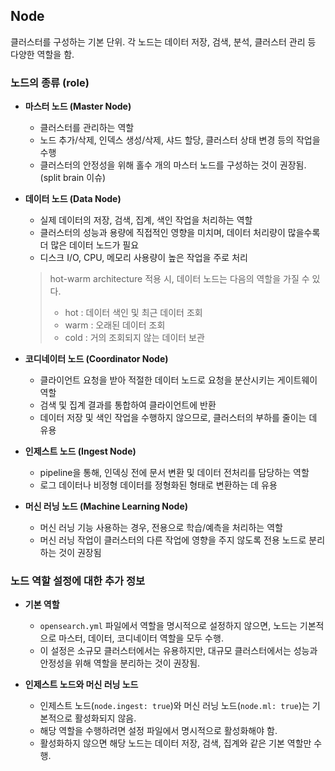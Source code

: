 ## Node
클러스터를 구성하는 기본 단위. 각 노드는 데이터 저장, 검색, 분석, 클러스터 관리 등 다양한 역할을 함.

### 노드의 종류 (role)
- **마스터 노드 (Master Node)**
  - 클러스터를 관리하는 역할
  - 노드 추가/삭제, 인덱스 생성/삭제, 샤드 할당, 클러스터 상태 변경 등의 작업을 수행
  - 클러스터의 안정성을 위해 홀수 개의 마스터 노드를 구성하는 것이 권장됨. (split brain 이슈)

- **데이터 노드 (Data Node)**
  - 실제 데이터의 저장, 검색, 집계, 색인 작업을 처리하는 역할
  - 클러스터의 성능과 용량에 직접적인 영향을 미치며, 데이터 처리량이 많을수록 더 많은 데이터 노드가 필요
  - 디스크 I/O, CPU, 메모리 사용량이 높은 작업을 주로 처리
  > hot-warm architecture 적용 시, 데이터 노드는 다음의 역할을 가질 수 있다.
  >  - hot : 데이터 색인 및 최근 데이터 조회
  >  - warm : 오래된 데이터 조회
  >  - cold : 거의 조회되지 않는 데이터 보관

- **코디네이터 노드 (Coordinator Node)**
  - 클라이언트 요청을 받아 적절한 데이터 노드로 요청을 분산시키는 게이트웨이 역할
  - 검색 및 집계 결과를 통합하여 클라이언트에 반환
  - 데이터 저장 및 색인 작업을 수행하지 않으므로, 클러스터의 부하를 줄이는 데 유용

- **인제스트 노드 (Ingest Node)**
  - pipeline을 통해, 인덱싱 전에 문서 변환 및 데이터 전처리를 담당하는 역할  
  - 로그 데이터나 비정형 데이터를 정형화된 형태로 변환하는 데 유용

- **머신 러닝 노드 (Machine Learning Node)**
  - 머신 러닝 기능 사용하는 경우, 전용으로 학습/예측을 처리하는 역할
  - 머신 러닝 작업이 클러스터의 다른 작업에 영향을 주지 않도록 전용 노드로 분리하는 것이 권장됨

### 노드 역할 설정에 대한 추가 정보
- **기본 역할**
  - `opensearch.yml` 파일에서 역할을 명시적으로 설정하지 않으면, 노드는 기본적으로 마스터, 데이터, 코디네이터 역할을 모두 수행.
  - 이 설정은 소규모 클러스터에서는 유용하지만, 대규모 클러스터에서는 성능과 안정성을 위해 역할을 분리하는 것이 권장됨.

- **인제스트 노드와 머신 러닝 노드**
  - 인제스트 노드(`node.ingest: true`)와 머신 러닝 노드(`node.ml: true`)는 기본적으로 활성화되지 않음.
  - 해당 역할을 수행하려면 설정 파일에서 명시적으로 활성화해야 함.
  - 활성화하지 않으면 해당 노드는 데이터 저장, 검색, 집계와 같은 기본 역할만 수행.
